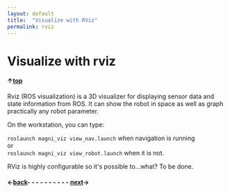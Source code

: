 ```yaml
---
layout: default
title:  "Visualize with RViz"
permalink: rviz
---
```


# Visualize with rviz

#### &uarr;[top](https://ubiquityrobotics.github.io/learn/)

Rviz (ROS visualization) is a 3D visualizer for displaying sensor data and state information from ROS. It can show the robot in space as well as graph practically any robot parameter.

<!-- To start rviz, type on the workstation command line:

  `rviz`
-->
On the workstation, you can type:

  ```roslaunch magni_viz view_nav.launch``` when navigation is running  
  or  
  ```roslaunch magni_viz view_robot.launch``` when it is not.

RViz is highly configurable so it's possible to...what?  To be done.


#### &larr;[back](workstation_setup)- - - - - - - - - - [next](fiducials)&rarr;
